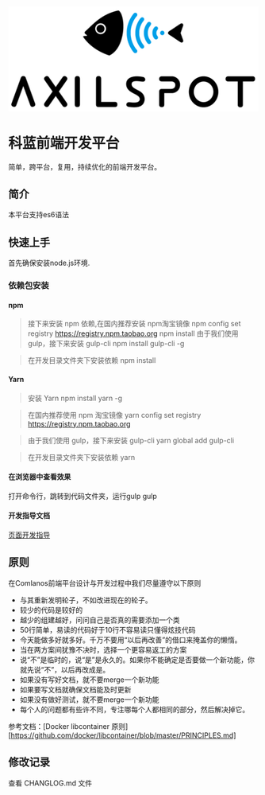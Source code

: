 ![](src/assets/images/logo.png)
# 科蓝前端开发平台
简单，跨平台，复用，持续优化的前端开发平台。

## 简介
本平台支持es6语法

## 快速上手
首先确保安装node.js环境.

### 依赖包安装
#### npm
> 接下来安装 npm 依赖,在国内推荐安装 npm淘宝镜像
    npm config set registry https://registry.npm.taobao.org
    npm install
> 由于我们使用 gulp，接下来安装 gulp-cli
    npm install gulp-cli -g

> 在开发目录文件夹下安装依赖
    npm install

#### Yarn
> 安装 Yarn
    npm install yarn -g

> 在国内推荐使用 npm 淘宝镜像
    yarn config set registry  https://registry.npm.taobao.org 

> 由于我们使用 gulp，接下来安装 gulp-cli 
    yarn global add gulp-cli

> 在开发目录文件夹下安装依赖
    yarn

#### 在浏览器中查看效果
打开命令行，跳转到代码文件夹，运行gulp
    gulp

#### 开发指导文档
[页面开发指导](docs/react/getting-stared.md)

## 原则
在Comlanos前端平台设计与开发过程中我们尽量遵守以下原则

* 与其重新发明轮子，不如改进现在的轮子。
* 较少的代码是较好的
* 越少的组建越好，问问自己是否真的需要添加一个类
* 50行简单，易读的代码好于10行不容易读只懂得炫技代码
* 今天能做多好就多好。千万不要用“以后再改善”的借口来掩盖你的懒惰。
* 当在两方案间犹豫不决时，选择一个更容易返工的方案
* 说“不”是临时的，说“是”是永久的。如果你不能确定是否要做一个新功能，你就先说“不”，以后再改成是。
* 如果没有写好文档，就不要merge一个新功能
* 如果要写文档就确保文档能及时更新
* 如果没有做好测试，就不要merge一个新功能
* 每个人的问题都有些许不同，专注哪每个人都相同的部分，然后解决掉它。

参考文档：[Docker libcontainer 原则][https://github.com/docker/libcontainer/blob/master/PRINCIPLES.md]

## 修改记录
查看 CHANGLOG.md 文件

